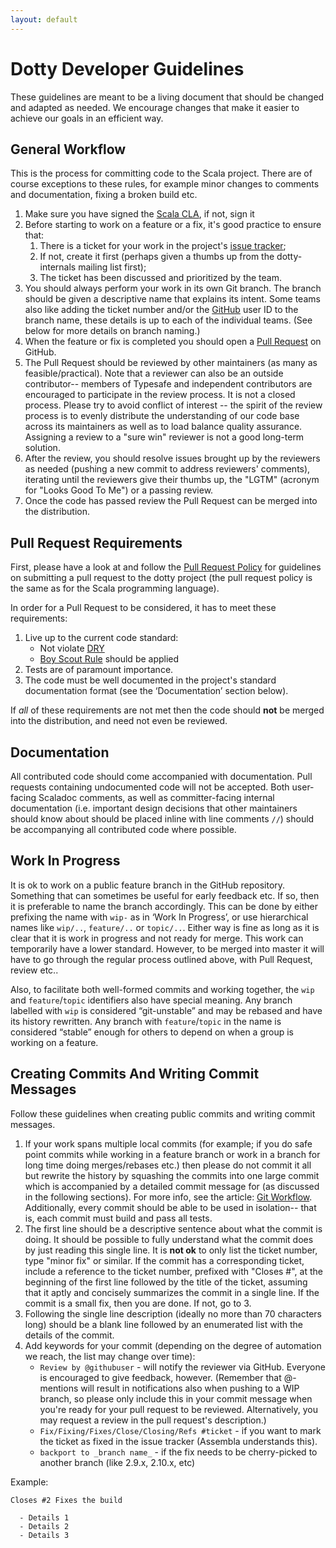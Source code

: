 ```yaml
---
layout: default
---
```


Dotty Developer Guidelines
==========================
These guidelines are meant to be a living document that should be changed and
adapted as needed. We encourage changes that make it easier to achieve our
goals in an efficient way.

General Workflow
----------------
This is the process for committing code to the Scala project. There are of
course exceptions to these rules, for example minor changes to comments and
documentation, fixing a broken build etc.

1. Make sure you have signed the [Scala CLA](http://typesafe.com/contribute/cla/scala), if not, sign it
2. Before starting to work on a feature or a fix, it's good practice to ensure that:
    1. There is a ticket for your work in the project's [issue tracker](https://github.com/lampepfl/dotty/issues);
    2. If not, create it first (perhaps given a thumbs up from the dotty-internals mailing list first);
    2. The ticket has been discussed and prioritized by the team.
3. You should always perform your work in its own Git branch. The branch should
   be given a descriptive name that explains its intent. Some teams also like
   adding the ticket number and/or the [GitHub](http://github.com) user ID to
   the branch name, these details is up to each of the individual teams. (See
   below for more details on branch naming.)
4. When the feature or fix is completed you should open a
   [Pull Request](https://help.github.com/articles/using-pull-requests) on GitHub.
5. The Pull Request should be reviewed by other maintainers (as many as
   feasible/practical). Note that a reviewer can also be an outside
   contributor-- members of Typesafe and independent contributors are
   encouraged to participate in the review process. It is not a closed process.
   Please try to avoid conflict of interest -- the spirit of the review process
   is to evenly distribute the understanding of our code base across its
   maintainers as well as to load balance quality assurance. Assigning a review
   to a "sure win" reviewer is not a good long-term solution.
6. After the review, you should resolve issues brought up by the reviewers as
   needed (pushing a new commit to address reviewers' comments), iterating
   until the reviewers give their thumbs up, the "LGTM" (acronym for "Looks
   Good To Me") or a passing review.
7. Once the code has passed review the Pull Request can be merged into the
   distribution.

Pull Request Requirements
-------------------------
First, please have a look at and follow the
[Pull Request Policy](https://github.com/scala/scala/wiki/Pull-Request-Policy)
for guidelines on submitting a pull request to the dotty project (the pull
request policy is the same as for the Scala programming language).

In order for a Pull Request to be considered, it has to meet these requirements:

1. Live up to the current code standard:
   - Not violate [DRY](http://programmer.97things.oreilly.com/wiki/index.php/Don%27t_Repeat_Yourself)
   - [Boy Scout Rule](http://programmer.97things.oreilly.com/wiki/index.php/The_Boy_Scout_Rule) should be applied
2. Tests are of paramount importance.
3. The code must be well documented in the project's standard documentation
   format (see the ‘Documentation’ section below).

If *all* of these requirements are not met then the code should **not** be
merged into the distribution, and need not even be reviewed.

Documentation
-------------
All contributed code should come accompanied with documentation. Pull requests
containing undocumented code will not be accepted. Both user-facing Scaladoc
comments, as well as committer-facing internal documentation (i.e. important
design decisions that other maintainers should know about should be placed
inline with line comments `//`) should be accompanying all contributed code
where possible.


Work In Progress
----------------
It is ok to work on a public feature branch in the GitHub repository. Something
that can sometimes be useful for early feedback etc. If so, then it is
preferable to name the branch accordingly. This can be done by either prefixing
the name with ``wip-`` as in ‘Work In Progress’, or use hierarchical names like
``wip/..``, ``feature/..`` or ``topic/..``. Either way is fine as long as it is
clear that it is work in progress and not ready for merge. This work can
temporarily have a lower standard. However, to be merged into master it will
have to go through the regular process outlined above, with Pull Request,
review etc..

Also, to facilitate both well-formed commits and working together, the ``wip``
and ``feature``/``topic`` identifiers also have special meaning.   Any branch
labelled with ``wip`` is considered “git-unstable” and may be rebased and have
its history rewritten.   Any branch with ``feature``/``topic`` in the name is
considered “stable” enough for others to depend on when a group is working on a
feature.

Creating Commits And Writing Commit Messages
--------------------------------------------
Follow these guidelines when creating public commits and writing commit
messages.

1. If your work spans multiple local commits (for example; if you do safe point
   commits while working in a feature branch or work in a branch for long time
   doing merges/rebases etc.) then please do not commit it all but rewrite the
   history by squashing the commits into one large commit which is accompanied
   by a detailed commit message for (as discussed in the following sections).
   For more info, see the article:
   [Git Workflow](http://sandofsky.com/blog/git-workflow.html). Additionally,
   every commit should be able to be used in isolation-- that is, each commit
   must build and pass all tests.
2. The first line should be a descriptive sentence about what the commit is
   doing. It should be possible to fully understand what the commit does by
   just reading this single line. It is **not ok** to only list the ticket
   number, type "minor fix" or similar. If the commit has a corresponding
   ticket, include a reference to the ticket number, prefixed with "Closes #",
   at the beginning of the first line followed by the title of the ticket,
   assuming that it aptly and concisely summarizes the commit in a single line.
   If the commit is a small fix, then you are done. If not, go to 3.
3. Following the single line description (ideally no more than 70 characters
   long) should be a blank line followed by an enumerated list with the details
   of the commit.
4. Add keywords for your commit (depending on the degree of automation we
   reach, the list may change over time):
    * ``Review by @githubuser`` - will notify the reviewer via GitHub. Everyone
      is encouraged to give feedback, however. (Remember that @-mentions will
      result in notifications also when pushing to a WIP branch, so please only
      include this in your commit message when you're ready for your pull
      request to be reviewed. Alternatively, you may request a review in the
      pull request's description.)
    * ``Fix/Fixing/Fixes/Close/Closing/Refs #ticket`` - if you want to mark the
      ticket as fixed in the issue tracker (Assembla understands this).
    * ``backport to _branch name_`` - if the fix needs to be cherry-picked to
      another branch (like 2.9.x, 2.10.x, etc)

Example:

    Closes #2 Fixes the build

      - Details 1
      - Details 2
      - Details 3
